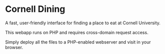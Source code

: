 Cornell Dining
==============

A fast, user-friendly interface for finding a place to eat at Cornell University.

This webapp runs on PHP and requires cross-domain request access.

Simply deploy all the files to a PHP-enabled webserver and visit in your browser.
